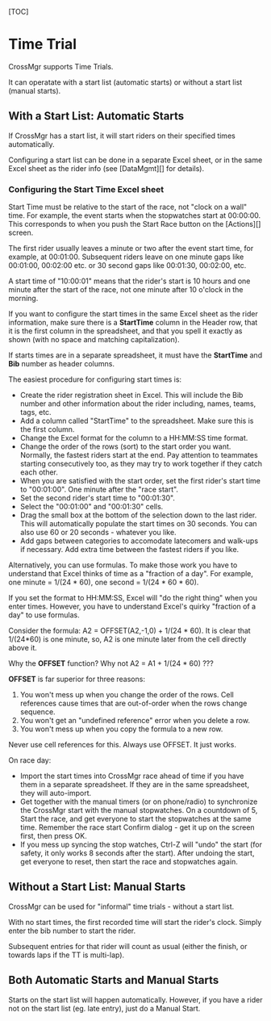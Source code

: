 [TOC]

# Time Trial
CrossMgr supports Time Trials.

It can operatate with a start list (automatic starts) or without a start list (manual starts).

## With a Start List: Automatic Starts

If CrossMgr has a start list, it will start riders on their specified times automatically.

Configuring a start list can be done in a separate Excel sheet, or in the same Excel sheet as the rider info (see [DataMgmt][] for details).

### Configuring the Start Time Excel sheet

Start Time must be relative to the start of the race, not "clock on a wall" time.  For example, the event starts when the stopwatches start at 00:00:00.
This corresponds to when you push the Start Race button on the [Actions][] screen.

The first rider usually leaves a minute or two after the event start time, for example, at 00:01:00.  Subsequent riders leave on one minute gaps like 00:01:00, 00:02:00 etc. or 30 second gaps like 00:01:30, 00:02:00, etc.

A start time of "10:00:01" means that the rider's start is 10 hours and one minute after the start of the race, not one minute after 10 o'clock in the morning.

If you want to configure the start times in the same Excel sheet as the rider information, make sure there is a __StartTime__ column in the Header row, that it is the first column in the spreadsheet, and that you spell it exactly as shown (with no space and matching capitalization).

If starts times are in a separate spreadsheet, it must have the __StartTime__ and __Bib__ number as header columns.

The easiest procedure for configuring start times is:

+  Create the rider registration sheet in Excel.  This will include the Bib number and other information about the rider including, names, teams, tags, etc.
+  Add a column called "StartTime" to the spreadsheet.  Make sure this is the first column.
+  Change the Excel format for the column to a HH:MM:SS time format.
+  Change the order of the rows (sort) to the start order you want.  Normally, the fastest riders start at the end.  Pay attention to teammates starting consecutively too, as they may try to work together if they catch each other.
+  When you are satisfied with the start order, set the first rider's start time to "00:01:00".  One minute after the "race start".
+  Set the second rider's start time to "00:01:30".
+  Select the "00:01:00" and "00:01:30" cells.
+  Drag the small box at the bottom of the selection down to the last rider.  This will automatically populate the start times on 30 seconds.  You can also use 60 or 20 seconds - whatever you like.
+  Add gaps between categories to accomodate latecomers and walk-ups if necessary.  Add extra time between the fastest riders if you like.

Alternatively, you can use formulas.  To make those work you have to understand that Excel thinks of time as a "fraction of a day".
For example, one minute = 1/(24 * 60), one second = 1/(24 * 60 * 60).

If you set the format to HH:MM:SS, Excel will "do the right thing" when you enter times.  However, you have to understand Excel's quirky "fraction of a day" to use formulas.

Consider the formula: A2 = OFFSET(A2,-1,0) + 1/(24 * 60).  It is clear that 1/(24*60) is one minute, so, A2 is one minute later from the cell directly above it.

Why the __OFFSET__ function?  Why not A2 = A1 + 1/(24 * 60) ???

__OFFSET__ is far superior for three reasons:

1. You won't mess up when you change the order of the rows.  Cell references cause times that are out-of-order when the rows change sequence.
2. You won't get an "undefined reference" error when you delete a row.
3. You won't mess up when you copy the formula to a new row.

Never use cell references for this.  Always use OFFSET.  It just works.

On race day:

+  Import the start times into CrossMgr race ahead of time if you have them in a separate spreadsheet.  If they are in the same spreadsheet, they will auto-import.
+  Get together with the manual timers (or on phone/radio) to synchronize the CrossMgr start with the manual stopwatches.  On a countdown of 5, Start the race, and get everyone to start the stopwatches at the same time.  Remember the race start Confirm dialog - get it up on the screen first, then press OK.
+  If you mess up syncing the stop watches, Ctrl-Z will "undo" the start (for safety, it only works 8 seconds after the start).  After undoing the start, get everyone to reset, then start the race and stopwatches again.


## Without a Start List: Manual Starts

CrossMgr can be used for "informal" time trials - without a start list.

With no start times, the first recorded time will start the rider's clock.
Simply enter the bib number to start the rider.

Subsequent entries for that rider will count as usual (either the finish, or towards laps if the TT is multi-lap).

## Both Automatic Starts and Manual Starts

Starts on the start list will happen automatically.  However, if you have a rider not on the start list (eg. late entry), just do a Manual Start.
